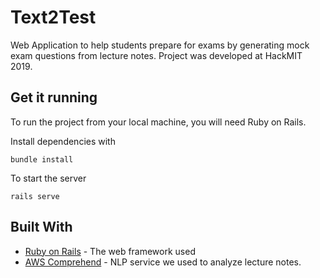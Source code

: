 # Text2Test

Web Application to help students prepare for exams by generating mock exam questions from lecture notes. Project was developed at HackMIT 2019.

## Get it running

To run the project from your local machine, you will need Ruby on Rails.

Install dependencies with

```
bundle install
```

To start the server

```
rails serve
```


## Built With

* [Ruby on Rails](https://github.com/rails/rails) - The web framework used
* [AWS Comprehend](https://aws.amazon.com/comprehend/) - NLP service we used to analyze lecture notes.
